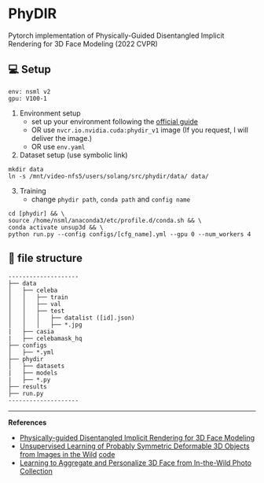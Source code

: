 # PhyDIR
Pytorch implementation of Physically-Guided Disentangled Implicit Rendering for 3D Face Modeling (2022 CVPR)

## 💻 Setup
```
env: nsml v2
gpu: V100-1
```
1. Environment setup
    - set up your environment following the [official guide](https://github.com/elliottwu/unsup3d)
    - OR use `nvcr.io.nvidia.cuda:phydir_v1` image (If you request, I will deliver the image.)
    - OR use `env.yaml`
2. Dataset setup (use symbolic link)
```
mkdir data
ln -s /mnt/video-nfs5/users/solang/src/phydir/data/ data/
```
3. Training
    - change `phydir path`, `conda path` and `config name`
```
cd [phydir] && \
source /home/nsml/anaconda3/etc/profile.d/conda.sh && \
conda activate unsup3d && \
python run.py --config configs/[cfg_name].yml --gpu 0 --num_workers 4
```

## 📁 file structure
```
--------------------
├── data
│   ├── celeba
│   │   ├── train
│   │   ├── val
│   │   ├── test
│   │   │   ├── datalist ([id].json)
│   │   │   ├── *.jpg
|   ├── casia
|   ├── celebamask_hq
├── configs
│   ├── *.yml
├── phydir
│   ├── datasets
|   ├── models
|   ├── *.py
├── results
├── run.py 
--------------------
```
---
**References**
- [Physically-guided Disentangled Implicit Rendering for 3D Face Modeling](https://openaccess.thecvf.com/content/CVPR2022/papers/Zhang_Physically-Guided_Disentangled_Implicit_Rendering_for_3D_Face_Modeling_CVPR_2022_paper.pdf)
- [Unsupervised Learning of Probably Symmetric Deformable 3D Objects from Images in the Wild](https://arxiv.org/pdf/1911.11130.pdf) [code](https://github.com/elliottwu/unsup3d)
- [Learning to Aggregate and Personalize 3D Face from In-the-Wild Photo Collection](https://openaccess.thecvf.com/content/CVPR2021/papers/Zhang_Learning_To_Aggregate_and_Personalize_3D_Face_From_In-the-Wild_Photo_CVPR_2021_paper.pdf)

